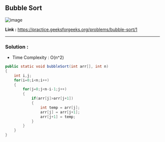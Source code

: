 ## Bubble Sort

![image](https://user-images.githubusercontent.com/23376002/179908842-38c895cb-5bed-48c7-a7cf-4741e0c1aae7.png)


**Link :** https://practice.geeksforgeeks.org/problems/bubble-sort/1


----------------------------------------------------------------------------------------------------------------------------------------------------------


### Solution :

- Time Complexity : O(n^2)


```java
public static void bubbleSort(int arr[], int n)
{
    int i,j;
    for(i=0;i<n;i++)
    {
        for(j=0;j<n-i-1;j++)
        {
            if(arr[j]>arr[j+1])
            {
                int temp = arr[j];
                arr[j] = arr[j+1];
                arr[j+1] = temp;
            }
        }
    }
}

```


